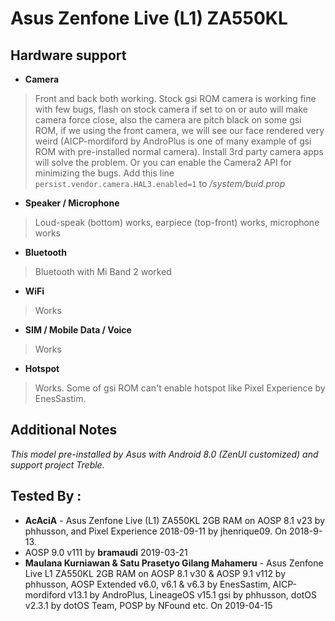 # **Asus Zenfone Live (L1) ZA550KL**
##  **Hardware support**
* **Camera**
> Front and back both working. Stock gsi ROM camera is working fine with few bugs, flash on stock camera if set to on or auto will make camera force close, also the camera are pitch black on some gsi ROM, if we using the front camera, we will see our face rendered very weird (AICP-mordiford by AndroPlus is one of many example of gsi ROM with pre-installed normal camera). Install 3rd party camera apps will solve the problem. Or you can enable the Camera2 API for minimizing the bugs. Add this line `persist.vendor.camera.HAL3.enabled=1` to _/system/buid.prop_
* **Speaker / Microphone**
> Loud-speak (bottom) works, earpiece (top-front) works, microphone works
* **Bluetooth**
> Bluetooth with Mi Band 2 worked
* **WiFi**
> Works
* **SIM / Mobile Data / Voice**
> Works
* **Hotspot**
> Works. Some of gsi ROM can't enable hotspot like Pixel Experience by EnesSastim.
## **Additional Notes**
_This model pre-installed by Asus with Android 8.0 (ZenUI customized) and support project Treble._
## **Tested By** :
* **AcAciA** - Asus Zenfone Live (L1) ZA550KL 2GB RAM on AOSP 8.1 v23 by phhusson, and Pixel Experience 2018-09-11 by jhenrique09. On 2018-9-13.
* AOSP 9.0 v111 by **bramaudi** 2019-03-21
* **Maulana Kurniawan & Satu Prasetyo Gilang Mahameru** - Asus Zenfone Live L1 ZA550KL 2GB RAM on AOSP 8.1 v30 & AOSP 9.1 v112 by phhusson, AOSP Extended v6.0, v6.1 & v6.3 by EnesSastim, AICP-mordiford v13.1 by AndroPlus, LineageOS v15.1 gsi by phhusson, dotOS v2.3.1 by dotOS Team, POSP by NFound etc. On 2019-04-15